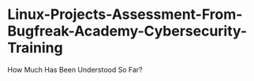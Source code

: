 # Linux-Projects-Assessment-From-Bugfreak-Academy-Cybersecurity-Training
How Much Has Been Understood So Far?
